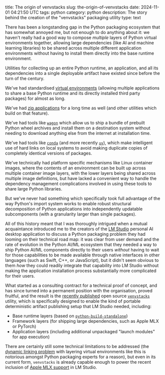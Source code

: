 title: The origin of venvstacks
slug: the-origin-of-venvstacks
date: 2024-11-01 04:21:50 UTC
tags: python
category: python
description: The story behind the creation of the "venvstacks" packaging utility
type: text

There has been a longstanding gap in the Python packaging ecosystem that has
somewhat annoyed me,
but not enough to do anything about it:
we haven't really had a good way to compose *multiple* layers of Python
virtual environments together,
allowing large dependencies (like AI and machine learning libraries)
to be shared across multiple different application environments without having
to install them directly into the base runtime environment.

Utilities for collecting up an entire Python runtime, an application, and all its
dependencies into a single deployable artifact have existed since before the turn
of the century.

We've had standardised [virtual environments](https://docs.python.org/3/library/venv.html)
(allowing multiple applications to share a base Python runtime and its directly
installed third party packages) for almost as long.

We've had [zip applications](https://docs.python.org/3/library/zipapp.html)
for a long time as well (and other utilities which build on that feature).

We've had tools like [`wagon`](https://github.com/cloudify-cosmo/wagon)
which allow us to ship a bundle of prebuilt Python wheel archives and
install them on a destination system without needing to download
anything else from the internet at installation time.

We've had tools like [`conda`](https://docs.conda.io/)
(and more recently [`uv`](https://docs.astral.sh/uv/)),
which make intelligent use of hard links on local systems to avoid
making duplicate copies of completely identical versions of packages.

We've technically had platform specific mechanisms like Linux container images,
where the contents of an environment can be built up across multiple
container image layers, with the lower layers being shared across multiple
image definitions, but have lacked a convenient way to handle the dependency
management complications involved in using these tools to share large Python
libraries.

But we've never had something which specifically took full advantage of the way
Python's import system works to enable robust structural decomposition of Python
applications into independently updatable subcomponents (with a granularity
larger than single packages).

All of this history meant that I was thoroughly intrigued when a mutual
acquaintance introduced me to the creators of the [LM Studio](https://lmstudio.ai/)
personal AI desktop application to discuss a Python packaging problem they
had looming on their technical road map: it was clear from user demand and the
rate of evolution in the Python AI/ML ecosystem that they needed a way to ship
Python AI/ML components directly to their users *without* having to wait for
those capabilities to be made available through native interfaces in other
languages (such as Swift, C++, or JavaScript), but it didn't seem obvious to them
*how* they could readily integrate that capability into LM Studio without
making the application installation process substantially more complicated
for their users.

What started as a consulting contract for a technical proof of concept,
and has since turned into a permanent position with the organisation,
proved fruitful,
and the result is the [recently published](https://lmstudio.ai/blog/venvstacks)
open source [`venvstacks`](https://pypi.org/project/venvstacks/) utility,
which is specifically designed to enable the kind of portable deterministic
artifact publishing setup that LM Studio needed, including:

* Base runtime layers
  (based on [`python-build-standalone`](https://github.com/indygreg/python-build-standalone))
* Framework layers (for shipping large dependencies, such as Apple MLX or PyTorch)
* Application layers (including additional unpackaged "launch modules" for app execution)

There are certainly still some technical limitations to be addressed (the
[dynamic linking problem](https://github.com/lmstudio-ai/venvstacks/issues/38)
with layering virtual environments like this is notorious amongst Python packaging
experts for a reason), but even in its current form, `venvstacks` is already capable
enough to power the recent inclusion of
[Apple MLX support](https://lmstudio.ai/blog/lmstudio-v0.3.4#mlx-in-lm-studio-using-python)
in LM Studio.
